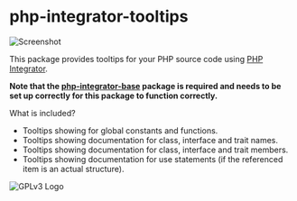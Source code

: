 # php-integrator-tooltips

![Screenshot](http://ipfs.pics/ipfs/QmPx5Gca8Xf7LgN6MeD5cNG7Ne19tDybh1JTTdbdK2a3Hf)

This package provides tooltips for your PHP source code using [PHP Integrator](https://github.com/Gert-dev/php-integrator-base).

**Note that the [php-integrator-base](https://github.com/Gert-dev/php-integrator-base) package is required and needs to be set up correctly for this package to function correctly.**

What is included?
  * Tooltips showing for global constants and functions.
  * Tooltips showing documentation for class, interface and trait names.
  * Tooltips showing documentation for class, interface and trait members.
  * Tooltips showing documentation for use statements (if the referenced item is an actual structure).

![GPLv3 Logo](http://gplv3.fsf.org/gplv3-127x51.png)
